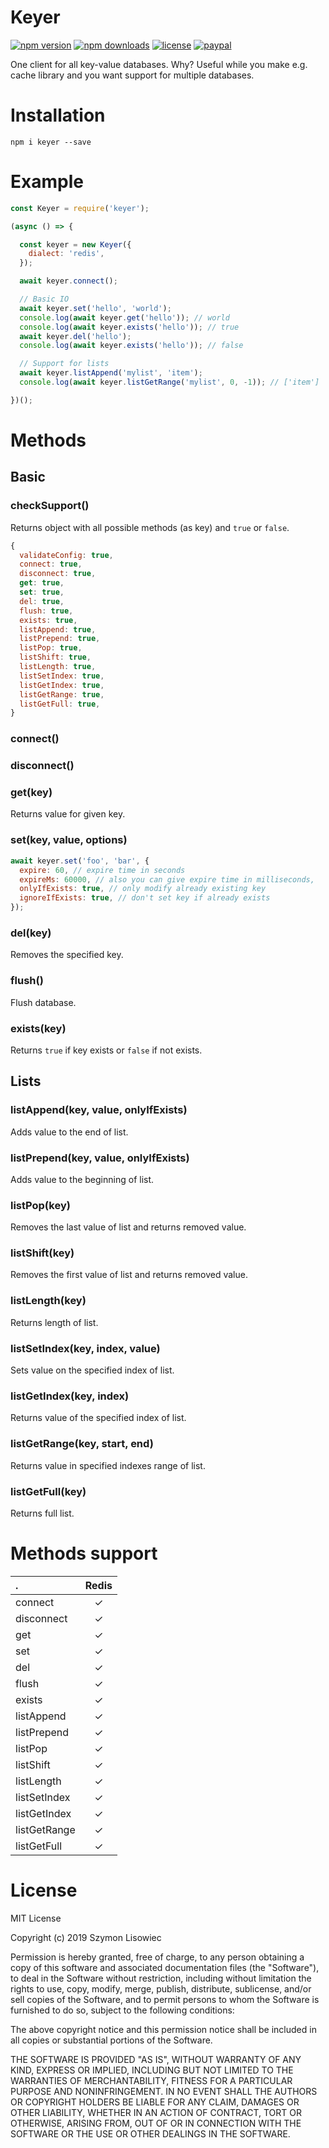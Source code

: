 
# Keyer
[![npm version](https://img.shields.io/npm/v/keyer.svg)](https://npmjs.com/package/keyer)
[![npm downloads](https://img.shields.io/npm/dm/keyer.svg)](https://npmjs.com/package/keyer)
[![license](https://img.shields.io/npm/l/keyer.svg)](https://github.com/SzymonLisowiec/keyer/blob/master/LICENSE.md)
[![paypal](https://img.shields.io/badge/paypal-donate-orange.svg)](https://www.paypal.com/cgi-bin/webscr?cmd=_s-xclick&hosted_button_id=FDN57KFYRP4CQ&source=url)

One client for all key-value databases. Why? Useful while you make e.g. cache library and you want support for multiple databases.

# Installation
```
npm i keyer --save
```

# Example
```javascript
const Keyer = require('keyer');

(async () => {

  const keyer = new Keyer({
    dialect: 'redis',
  });

  await keyer.connect();

  // Basic IO
  await keyer.set('hello', 'world');
  console.log(await keyer.get('hello')); // world
  console.log(await keyer.exists('hello')); // true
  await keyer.del('hello');
  console.log(await keyer.exists('hello')); // false

  // Support for lists
  await keyer.listAppend('mylist', 'item');
  console.log(await keyer.listGetRange('mylist', 0, -1)); // ['item']

})();

```


# Methods

## Basic

### checkSupport()
Returns object with all possible methods (as key) and `true` or `false`.
```javascript
{
  validateConfig: true,
  connect: true,
  disconnect: true,
  get: true,
  set: true,
  del: true,
  flush: true,
  exists: true,
  listAppend: true,
  listPrepend: true,
  listPop: true,
  listShift: true,
  listLength: true,
  listSetIndex: true,
  listGetIndex: true,
  listGetRange: true,
  listGetFull: true,
}
```

### connect()
### disconnect()

### get(key)
Returns value for given key.

### set(key, value, options)
```javascript
await keyer.set('foo', 'bar', {
  expire: 60, // expire time in seconds
  expireMs: 60000, // also you can give expire time in milliseconds,
  onlyIfExists: true, // only modify already existing key
  ignoreIfExists: true, // don't set key if already exists
});
```

### del(key)
Removes the specified key.

### flush()
Flush database.

### exists(key)
Returns `true` if key exists or `false` if not exists.

## Lists

### listAppend(key, value, onlyIfExists)
Adds value to the end of list.

### listPrepend(key, value, onlyIfExists)
Adds value to the beginning of list.

### listPop(key)
Removes the last value of list and returns removed value.

### listShift(key)
Removes the first value of list and returns removed value.

### listLength(key)
Returns length of list.

### listSetIndex(key, index, value)
Sets value on the specified index of list.

### listGetIndex(key, index)
Returns value of the specified index of list.

### listGetRange(key, start, end)
Returns value in specified indexes range of list.

### listGetFull(key)
Returns full list.

# Methods support

. | Redis
:---|:---:
connect | ✓
disconnect | ✓
get | ✓
set | ✓
del | ✓
flush | ✓
exists | ✓
listAppend | ✓
listPrepend | ✓
listPop | ✓
listShift | ✓
listLength | ✓
listSetIndex | ✓
listGetIndex | ✓
listGetRange | ✓
listGetFull | ✓

# License
MIT License

Copyright (c) 2019 Szymon Lisowiec

Permission is hereby granted, free of charge, to any person obtaining a copy
of this software and associated documentation files (the "Software"), to deal
in the Software without restriction, including without limitation the rights
to use, copy, modify, merge, publish, distribute, sublicense, and/or sell
copies of the Software, and to permit persons to whom the Software is
furnished to do so, subject to the following conditions:

The above copyright notice and this permission notice shall be included in all
copies or substantial portions of the Software.

THE SOFTWARE IS PROVIDED "AS IS", WITHOUT WARRANTY OF ANY KIND, EXPRESS OR
IMPLIED, INCLUDING BUT NOT LIMITED TO THE WARRANTIES OF MERCHANTABILITY,
FITNESS FOR A PARTICULAR PURPOSE AND NONINFRINGEMENT. IN NO EVENT SHALL THE
AUTHORS OR COPYRIGHT HOLDERS BE LIABLE FOR ANY CLAIM, DAMAGES OR OTHER
LIABILITY, WHETHER IN AN ACTION OF CONTRACT, TORT OR OTHERWISE, ARISING FROM,
OUT OF OR IN CONNECTION WITH THE SOFTWARE OR THE USE OR OTHER DEALINGS IN THE
SOFTWARE.
